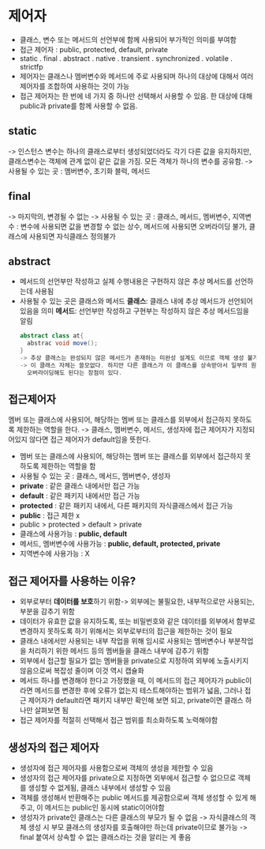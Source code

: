 # 제어자
- 클래스, 변수 또는 메서드의 선언부에 함께 사용되어 부가적인 의미를 부여함
- 접근 제어자 : public, protected, default, private
- static . final . abstract . native . transient . synchronized . volatile . strictfp
- 제어자는 클래스나 멤버변수와 메서드에 주로 사용되며 하나의 대상에 대해서 여러 제어자를 조합하여 사용하는 것이
  가능
- 접근 제어자는 한 번에 네 가지 중 하나만 선택해서 사용할 수 있음. 한 대상에 대해 public과 private를 함께 사용할 수 없음.

## static
-> 인스턴스 변수는 하나의 클래스로부터 생성되었더라도 각기 다른 값을 유지하지만, 클래스변수는 객체에 관계 없이
  같은 값을 가짐. 모든 객체가 하나의 변수를 공유함.
-> 사용될 수 있는 곳 : 멤버변수, 초기화 블럭, 메서드

## final
-> 마지막의, 변경될 수 없는 
-> 사용될 수 있는 곳 : 클래스, 메서드, 멤버변수, 지역변수
: 변수에 사용되면 값을 변경할 수 없는 상수, 메서드에 사용되면 오버라이딩 불가, 클래스에 사용되면 자식클래스 정의불가

## abstract
- 메서드의 선언부만 작성하고 실제 수행내용은 구현하지 않은 추상 메서드를 선언하는데 사용됨
- 사용될 수 있는 곳은 클래스와 메서드
**클래스**: 클래스 내에 추상 메서드가 선언되어 있음을 의미
**메서드**: 선언부만 작성하고 구현부는 작성하지 않은 추상 메서드임을 알림
  ``` java
  abstract class at{
    abstrac void move();
  }
  -> 추상 클래스는 완성되지 않은 메서드가 존재하는 미완성 설계도 이므로 객체 생성 불가.
  -> 이 클래스 자체는 쓸모없다. 하지만 다른 클래스가 이 클래스를 상속받아서 일부의 원하는 메서드만
    오버라이딩해도 된다는 장점이 있다.

## 접근제어자
멤버 또는 클래스에 사용되어, 해당하는 멤버 또는 클래스를 외부에서 접근하지 못하도록 제한하는 역할을 한다.
-> 클래스, 멤버변수, 메서드, 생성자에 접근 제어자가 지정되어있지 않다면 접근 제어자가 default임을 뜻한다.
- 멤버 또는 클래스에 사용되어, 해당하는 멤버 또는 클래스를 외부에서 접근하지 못하도록 제한하는 역할을 함
- 사용될 수 있는 곳 : 클래스, 메서드, 멤버변수, 생성자
- **private** : 같은 클래스 내에서만 접근 가능
- **default** : 같은 패키지 내에서만 접근 가능
- **protected** : 같은 패키지 내에서, 다른 패키지의 자식클래스에서 접근 가능
- **public** : 접근 제한 x
- public > protected > default > private
- 클래스에 사용가능 : **public, default**
- 메서드, 멤버변수에 사용가능 : **public, default, protected, private**
- 지역변수에 사용가능 : X

## 접근 제어자를 사용하는 이유?
- 외부로부터 **데이터를 보호**하기 위함-> 외부에는 불필요한, 내부적으로만 사용되는, 부분을 감추기 위함
- 데이터가 유효한 값을 유지하도록, 또는 비밀번호와 같은 데이터를 외부에서 함부로 변경하지 못하도록 하기 위해서는 외부로부터의 접근을 제한하는 것이 필요
- 클래스 내에서만 사용되는 내부 작업을 위해 임시로 사용되는 멤버변수나 부분작업을 처리하기 위한 메서드 등의 멤버들을 클래스 내부에 감추기 위함
- 외부에서 접근할 필요가 없는 멤버들을 private으로 지정하여 외부에 노출시키지 않음으로써 복잡성 줄이며 이것 역시 캡슐화
- 메서드 하나를 변경해야 한다고 가정했을 때, 이 메서드의 접근 제어자가 public이라면 메서드를 변경한 후에 오류가 없는지 테스트해야하는 범위가 넓음,
  그러나 접근 제어자가 default라면 패키지 내부만 확인해 보면 되고, private이면 클래스 하나만 살펴보면 됨
- 접근 제어자를 적절히 선택해서 접근 범위를 최소화하도록 노력해야함

## 생성자의 접근 제어자
- 생성자에 접근 제어자를 사용함으로써 객체의 생성을 제한할 수 있음
- 생성자의 접근 제어자를 private으로 지정하면 외부에서 접근할 수 없으므로 객체를 생성할 수 없게됨, 클래스 내부에서 생성할 수 있음
- 객체를 생성해서 반환해주는 public 메서드를 제공함으로써 객체 생성할 수 있게 해주고, 이 메서드는 public인 동시에 static이어야함
- 생성자가 private인 클래스는 다른 클래스의 부모가 될 수 없음 -> 자식클래스의 객체 생성 시 부모 클래스의 생성자를 호출해야만 하는데 private이므로 불가능 -> final 붙여서 상속할 수 없는 클래스라는 것을 알리는 게 좋음
